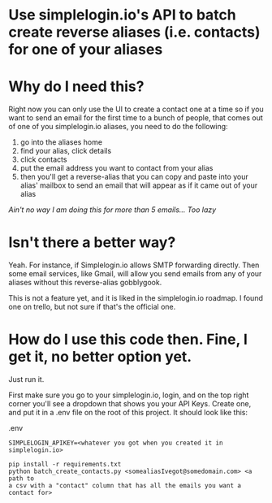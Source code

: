 # Use simplelogin.io's API to batch create reverse aliases (i.e. contacts) for one of your aliases

# Why do I need this?
Right now you can only use the UI to create a contact one at a time so if you
want to send an email for the first time to a bunch of people, that comes out
of one of you simplelogin.io aliases, you need to do the following:
1. go into the aliases home
2. find your alias, click details
3. click contacts
4. put the email address you want to contact from your alias
5. then you'll get a reverse-alias that you can copy and paste into your
   alias' mailbox to send an email that will appear as if it came out of your
   alias

*Ain't no way I am doing this for more than 5 emails... Too lazy*

# Isn't there a better way?
Yeah. For instance, if Simplelogin.io allows SMTP forwarding directly. Then
some email services, like Gmail, will allow you send emails from any of your
aliases without this reverse-alias gobblygook.

This is not a feature yet, and it is liked in the simplelogin.io roadmap.
I found one on trello, but not sure if that's the official one.

# How do I use this code then. Fine, I get it, no better option yet.
Just run it.

First make sure you go to your simplelogin.io, login, and on the top right
corner you'll see a dropdown that shows you your API Keys. Create one, and put
it in a .env file on the root of this project. It should look like this:

.env
```
SIMPLELOGIN_APIKEY=<whatever you got when you created it in simplelogin.io>
```

```shell
pip install -r requirements.txt
python batch_create_contacts.py <somealiasIvegot@somedomain.com> <a path to
a csv with a "contact" column that has all the emails you want a contact for>
```

